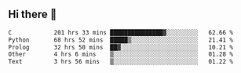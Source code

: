 ## Hi there 👋

<!--START_SECTION:waka-->

```txt
C            201 hrs 33 mins ███████████████▓░░░░░░░░░   62.66 %
Python       68 hrs 52 mins  █████▒░░░░░░░░░░░░░░░░░░░   21.41 %
Prolog       32 hrs 50 mins  ██▓░░░░░░░░░░░░░░░░░░░░░░   10.21 %
Other        4 hrs 6 mins    ▒░░░░░░░░░░░░░░░░░░░░░░░░   01.28 %
Text         3 hrs 56 mins   ▒░░░░░░░░░░░░░░░░░░░░░░░░   01.22 %
```

<!--END_SECTION:waka-->

<!--
**Luciano899/Luciano899** is a ✨ _special_ ✨ repository because its `README.md` (this file) appears on your GitHub profile.

Here are some ideas to get you started:

- 🔭 I’m currently working on ...
- 🌱 I’m currently learning ...
- 👯 I’m looking to collaborate on ...
- 🤔 I’m looking for help with ...
- 💬 Ask me about ...
- 📫 How to reach me: ...
- 😄 Pronouns: ...
- ⚡ Fun fact: ...
-->
